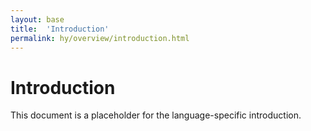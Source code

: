 ```yaml
---
layout: base
title:  'Introduction'
permalink: hy/overview/introduction.html
---
```


# Introduction

This document is a placeholder for the language-specific introduction.
